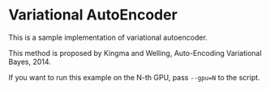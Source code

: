 # Variational AutoEncoder

This is a sample implementation of variational autoencoder.

This method is proposed by Kingma and Welling, Auto-Encoding Variational Bayes, 2014.

If you want to run this example on the N-th GPU, pass `--gpu=N` to the script.
